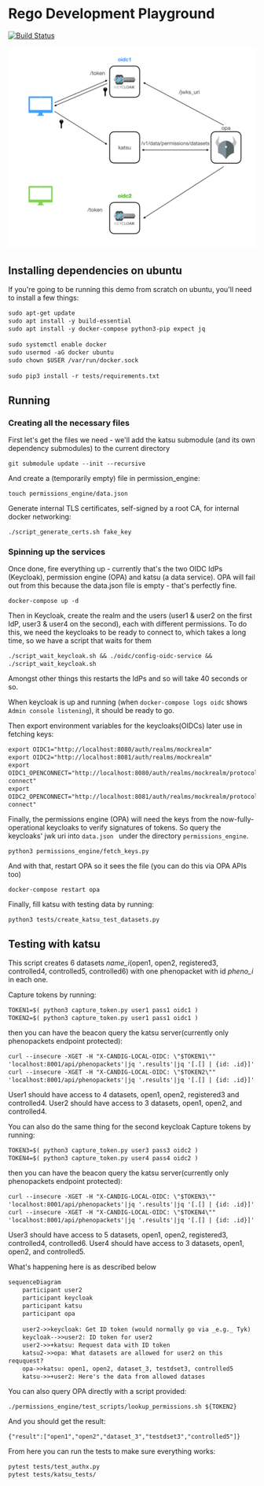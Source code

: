 # Rego Development Playground

[![Build Status](https://app.travis-ci.com/CanDIG/rego_development_playground.svg?branch=main)](https://app.travis-ci.com/CanDIG/rego_development_playground)

![Diagram showing interactions between services](./diagram.png)

## Installing dependencies on ubuntu

If you're going to be running this demo from scratch on ubuntu, you'll need to install a few things:

```
sudo apt-get update
sudo apt install -y build-essential
sudo apt install -y docker-compose python3-pip expect jq

sudo systemctl enable docker
sudo usermod -aG docker ubuntu
sudo chown $USER /var/run/docker.sock

sudo pip3 install -r tests/requirements.txt
```

## Running

### Creating all the necessary files

First let's get the files we need - we'll add the katsu submodule (and its own dependency submodules) to the current directory
```
git submodule update --init --recursive
```

And create a (temporarily empty) file in permission_engine:
```
touch permissions_engine/data.json
```

Generate internal TLS certificates, self-signed by a root CA, for internal docker networking:
```
./script_generate_certs.sh fake_key
```

### Spinning up the services

Once done, fire everything up - currently that's the two OIDC IdPs (Keycloak), permission engine (OPA) and katsu (a data service).
OPA will fail out from this because the data.json file is empty - that's perfectly fine.

```
docker-compose up -d
```

Then in Keycloak, create the realm and the users (user1 & user2 on the first IdP, user3 & user4 on the second), each with different permissions.
To do this, we need the keycloaks to be ready to connect to, which takes a long time, so we have a script that waits for them

```
./script_wait_keycloak.sh && ./oidc/config-oidc-service && ./script_wait_keycloak.sh
```

Amongst other things this restarts the IdPs and so will take 40 seconds or so.

When keycloak is up and running (when `docker-compose logs oidc` shows `Admin console listening`), it should be ready to go.

Then export environment variables for the keycloaks(OIDCs) later use in fetching keys:
```
export OIDC1="http://localhost:8080/auth/realms/mockrealm"
export OIDC2="http://localhost:8081/auth/realms/mockrealm"
export OIDC1_OPENCONNECT="http://localhost:8080/auth/realms/mockrealm/protocol/openid-connect"
export OIDC2_OPENCONNECT="http://localhost:8081/auth/realms/mockrealm/protocol/openid-connect"
```

Finally, the permissions engine (OPA) will need the keys from the now-fully-operational keycloaks to verify signatures of
tokens.  So query the keycloaks' jwk uri into `data.json ` under the directory `permissions_engine`.

```
python3 permissions_engine/fetch_keys.py
```

And with that, restart OPA so it sees the file (you can do this via OPA APIs too)
```
docker-compose restart opa
```

Finally, fill katsu with testing data by running: 
```
python3 tests/create_katsu_test_datasets.py
```

## Testing with katsu


This script creates 6 datasets *name_i*(open1, open2, registered3, controlled4, controlled5, controlled6) with one phenopacket with id *pheno_i* in each one.

Capture tokens by running: 
```
TOKEN1=$( python3 capture_token.py user1 pass1 oidc1 )
TOKEN2=$( python3 capture_token.py user1 pass1 oidc1 )
```

then you can have the beacon query the katsu server(currently only phenopackets endpoint protected):

```
curl --insecure -XGET -H "X-CANDIG-LOCAL-OIDC: \"$TOKEN1\"" 'localhost:8001/api/phenopackets'|jq '.results'|jq '[.[] | {id: .id}]'
curl --insecure -XGET -H "X-CANDIG-LOCAL-OIDC: \"$TOKEN2\"" 'localhost:8001/api/phenopackets'|jq '.results'|jq '[.[] | {id: .id}]'
```
User1 should have access to 4 datasets, open1, open2, registered3 and controlled4. 
User2 should have access to 3 datasets, open1, open2, and controlled4. 

You can also do the same thing for the second keycloak
Capture tokens by running: 
```
TOKEN3=$( python3 capture_token.py user3 pass3 oidc2 )
TOKEN4=$( python3 capture_token.py user4 pass4 oidc2 )
```

then you can have the beacon query the katsu server(currently only phenopackets endpoint protected):

```
curl --insecure -XGET -H "X-CANDIG-LOCAL-OIDC: \"$TOKEN3\"" 'localhost:8001/api/phenopackets'|jq '.results'|jq '[.[] | {id: .id}]'
curl --insecure -XGET -H "X-CANDIG-LOCAL-OIDC: \"$TOKEN4\"" 'localhost:8001/api/phenopackets'|jq '.results'|jq '[.[] | {id: .id}]'
```
User3 should have access to 5 datasets, open1, open2, registered3, controlled4, controlled6.
User4 should have access to 3 datasets, open1, open2, and controlled5.

What's happening here is as described below

```mermaid
sequenceDiagram
    participant user2
    participant keycloak
    participant katsu
    participant opa

    user2->>keycloak: Get ID token (would normally go via _e.g._ Tyk)
    keycloak-->>user2: ID token for user2
    user2->>+katsu: Request data with ID token
    katsu2->>opa: What datasets are allowed for user2 on this reququest?
    opa->>katsu: open1, open2, dataset_3, testdset3, controlled5
    katsu->>+user2: Here's the data from allowed datases
```


You can also query OPA directly with a script provided:

```
./permissions_engine/test_scripts/lookup_permissions.sh ${TOKEN2}
```

And you should get the result:
```
{"result":["open1","open2","dataset_3","testdset3","controlled5"]}
```

From here you can run the tests to make sure everything works:

```
pytest tests/test_authx.py
pytest tests/katsu_tests/
```